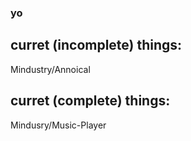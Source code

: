 ### yo

## curret (incomplete) things:
Mindustry/Annoical

## curret (complete) things:
Mindusry/Music-Player
